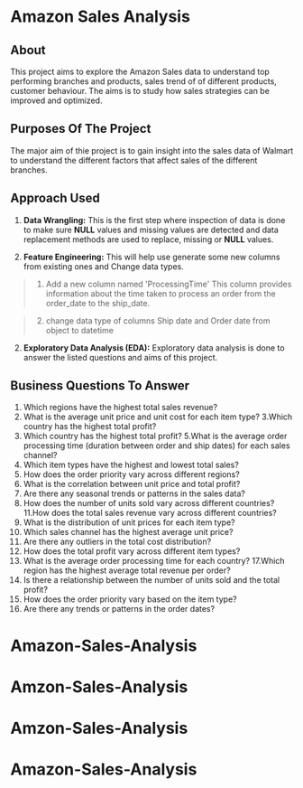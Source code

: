# Amazon Sales  Analysis

## About

This project aims to explore the Amazon Sales data to understand top performing branches and products, sales trend of of different products, customer behaviour. The aims is to study how sales strategies can be improved and optimized. 


## Purposes Of The Project

The major aim of thie project is to gain insight into the sales data of Walmart to understand the different factors that affect sales of the different branches.


## Approach Used

1. **Data Wrangling:** This is the first step where inspection of data is done to make sure **NULL** values and missing values are detected and data replacement methods are used to replace, missing or **NULL** values.


2. **Feature Engineering:** This will help use generate some new columns from existing ones and Change data types.

> 1. Add a new column named 'ProcessingTime' This column provides information about the time taken to process an order from the order_date to the ship_date.

> 2. change data type of columns Ship date and Order date from object to datetime


2. **Exploratory Data Analysis (EDA):** Exploratory data analysis is done to answer the listed questions and aims of this project.



## Business Questions To Answer


1. Which regions have the highest total sales revenue?
2. What is the average unit price and unit cost for each item type?
3.Which country has the highest total profit?
4. Which country has the highest total profit?
5.What is the average order processing time (duration between order and ship dates) for each sales channel?
6. Which item types have the highest and lowest total sales?
7. How does the order priority vary across different regions?
8. What is the correlation between unit price and total profit?
9. Are there any seasonal trends or patterns in the sales data?
10. How does the number of units sold vary across different countries?
11.How does the total sales revenue vary across different countries?
12. What is the distribution of unit prices for each item type?
13. Which sales channel has the highest average unit price?
14. Are there any outliers in the total cost distribution?
15. How does the total profit vary across different item types?
16. What is the average order processing time for each country?
17.Which region has the highest average total revenue per order?
18. Is there a relationship between the number of units sold and the total profit?
19. How does the order priority vary based on the item type?
20. Are there any trends or patterns in the order dates?



# Amazon-Sales-Analysis
# Amzon-Sales-Analysis
# Amzon-Sales-Analysis
# Amazon-Sales-Analysis
